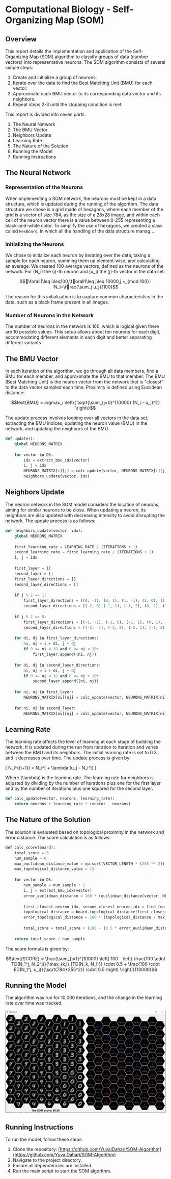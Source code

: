 
# Computational Biology - Self-Organizing Map (SOM)

## Overview
This report details the implementation and application of the Self-Organizing Map (SOM) algorithm to classify groups of data (number vectors) into representative neurons. The SOM algorithm consists of several simple steps:
1. Create and initialize a group of neurons.
2. Iterate over the data to find the Best Matching Unit (BMU) for each vector.
3. Approximate each BMU vector to its corresponding data vector and its neighbors.
4. Repeat steps 2-3 until the stopping condition is met.

This report is divided into seven parts:
1. The Neural Network
2. The BMU Vector
3. Neighbors Update
4. Learning Rate
5. The Nature of the Solution
6. Running the Model
7. Running Instructions

## The Neural Network

### Representation of the Neurons
When implementing a SOM network, the neurons must be kept in a data structure, which is updated during the running of the algorithm. The data structure we chose is a grid made of hexagons, where each member of the grid is a vector of size 784, as the size of a 28x28 image, and within each cell of the neuron vector there is a value between 0-255 representing a black-and-white color. To simplify the use of hexagons, we created a class called `HexBoard`, in which all the handling of the data structure manag...

### Initializing the Neurons
We chose to initialize each neuron by iterating over the data, taking a sample for each neuron, summing them up element-wise, and calculating an average. We created 100 average vectors, defined as the neurons of the network. For \(N_i\) the \(i\)-th neuron and \(u_j\) the \(j\)-th vector in the data set:

$$\forall1\leq i\leq100,\forall1\leq j\leq 10000,j =_{mod 100} i :N_i=\frac{\sum_j u_j}{100}$$

The reason for this initialization is to capture common characteristics in the data, such as a black frame present in all images.

### Number of Neurons in the Network
The number of neurons in the network is 100, which is logical given there are 10 possible values. This setup allows about ten neurons for each digit, accommodating different elements in each digit and better separating different variants.

## The BMU Vector
In each iteration of the algorithm, we go through all data members, find a BMU for each member, and approximate the BMU to that member. The BMU (Best Matching Unit) is the neuron vector from the network that is "closest" to the data vector sampled each time. Proximity is defined using Euclidean distance:

$$text{BMU} = argmax_i \left\{ \sqrt{\sum_{j=0}^{10000} (N_i - u_j)^2} \right\}$$

The update process involves looping over all vectors in the data set, extracting the BMU indices, updating the neuron value (BMU) in the network, and updating the neighbors of the BMU.

```python
def update():
    global NEURONS_MATRIX

    for vector in DS:
        idx = extract_bmu_idx(vector)
        i, j = idx
        NEURONS_MATRIX[i][j] = calc_update(vector, NEURONS_MATRIX[i][j], LEARNING_RATE)
        neighbors_update(vector, idx)
```

## Neighbors Update
The neuron network in the SOM model considers the location of neurons, aiming for similar neurons to be close. When updating a neuron, its neighbors are also updated with decreasing intensity to avoid disrupting the network. The update process is as follows:

```python
def neighbors_update(vector, idx):
    global NEURONS_MATRIX

    first_learning_rate = LEARNING_RATE / (ITERATIONS + 1)
    second_learning_rate = first_learning_rate / (ITERATIONS + 1)
    i, j = idx

    first_layer = []
    second_layer = []
    first_layer_directions = []
    second_layer_directions = []

    if j % 2 == 1:
        first_layer_directions = [(0, -1), (0, 1), (1, -1), (1, 0), (1, 1), (-1, 0)]
        second_layer_directions = [(-2, 0),(-1, 1), (-1, 2), (0, 2), (1, 2), (2, 1), (2, 0), (-1, -1), (-1, -2), (0, -2), (1, -2), (2, -1)]

    if j % 2 == 0:
        first_layer_directions = [(-1, -1), (-1, 0), (-1, 1), (0, 1), (0, -1), (1, 0)]
        second_layer_directions = [(-2, -1), (-2, 0), (-2, 1), (-1, 2), (0, 2), (1, 2), (-1, -2 ), (0, -2), (1, -2), (1, -1), (1, 1), (2, 0)]

    for di, dj in first_layer_directions:
        ni, nj = i + di, j + dj
        if 0 <= ni < 10 and 0 <= nj < 10:
            first_layer.append((ni, nj))

    for di, dj in second_layer_directions:
        ni, nj = i + di, j + dj
        if 0 <= ni < 10 and 0 <= nj < 10:
            second_layer.append((ni, nj))

    for ni, nj in first_layer:
        NEURONS_MATRIX[ni][nj] = calc_update(vector, NEURONS_MATRIX[ni][nj], first_learning_rate)

    for ni, nj in second_layer:
        NEURONS_MATRIX[ni][nj] = calc_update(vector, NEURONS_MATRIX[ni][nj], second_learning_rate)
```

## Learning Rate
The learning rate affects the level of learning at each stage of building the network. It is updated during the run from iteration to iteration and varies between the BMU and its neighbors. The initial learning rate is set to 0.3, and it decreases over time. The update process is given by:

\[ N_i^{(t+1)} = N_i^t + \lambda (u_j - N_i^t) \]

Where \(\lambda\) is the learning rate. The learning rate for neighbors is adjusted by dividing by the number of iterations plus one for the first layer and by the number of iterations plus one squared for the second layer.

```python
def calc_update(vector, neurons, learning_rate):
    return neurons + learning_rate * (vector - neurons)
```

## The Nature of the Solution
The solution is evaluated based on topological proximity in the network and error distance. The score calculation is as follows:

```python
def calc_score(board):
    total_score = 0
    num_sample = 0
    max_euclidean_distance_value = np.sqrt(VECTOR_LENGTH * (255 ** 2))
    max_topological_distance_value = 13

    for vector in DS:
        num_sample = num_sample + 1
        i, j = extract_bmu_idx(vector)
        error_euclidean_distance = 100 * (euclidean_distance(vector, NEURONS_MATRIX[i][j]) / max_euclidean_distance_value)

        first_closest_neuron_idx, second_closest_neuron_idx = find_two_best_neurons(vector)
        topological_distance = board.topological_distance(first_closest_neuron_idx, second_closest_neuron_idx) - 1
        error_topological_distance = 100 * (topological_distance / max_topological_distance_value)

        total_score = total_score + (100 - (0.5 * error_euclidean_distance + 0.5 * error_topological_distance))

    return total_score / num_sample
```

The score formula is given by:

$$\text{SCORE} = \frac{\sum_{j=1}^{10000} \left[ 100 - \left( \frac{100 \cdot TD(N_1^j, N_2^j)}{\max_{k,l} {TD(N_k, N_l)}} \cdot 0.5 + \frac{100 \cdot ED(N_1^j, u_j)}{\sqrt{784*255^2}} \cdot 0.5 \right) \right]}{10000}$$


## Running the Model
The algorithm was run for 10,000 iterations, and the change in the learning rate over time was tracked.

![Running example](run.jpg)

## Running Instructions
To run the model, follow these steps:
1. Clone the repository: [https://github.com/YuvalDahari/SOM-Algorithm](https://github.com/YuvalDahari/SOM-Algorithm)
2. Navigate to the project directory.
3. Ensure all dependencies are installed.
4. Run the main script to start the SOM algorithm.
